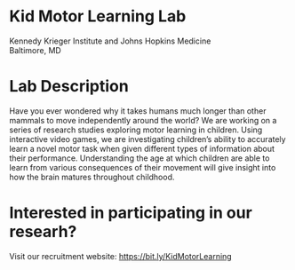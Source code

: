 # Kid Motor Learning Lab
Kennedy Krieger Institute and Johns Hopkins Medicine 
</br> Baltimore, MD
# Lab Description 
Have you ever wondered why it takes humans much longer than other mammals to move independently around the world? We are working on a series of research studies exploring motor learning in children. Using interactive video games, we are investigating children’s ability to accurately learn a novel motor task when given different types of information about their performance. Understanding the age at which children are able to learn from various consequences of their movement will give insight into how the brain matures throughout childhood.
# Interested in participating in our researh?
Visit our recruitment website: https://bit.ly/KidMotorLearning
